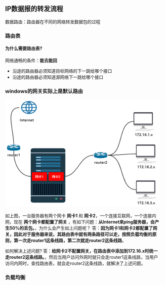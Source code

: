 ## IP数据报的转发流程
数据路由：路由器在不同的网络转发数据包的过程

### 路由表
#### 为什么需要路由表?

网络通畅的条件：**能去能回**
  * 沿途的路由器必须知道目标网络的下一跳给哪个接口
  * 沿途的路由器必须知道源网络下一跳给哪个接口

### windows的网关实际上是默认路由
![two-networkCard-packetLoss-problem](./assets/two-networkCard-packetLoss-problem.png)

如上图，一台服务器有两个网卡 **网卡1** 和 **网卡2**，一个连接互联网，一个连接内网，现在 **两个网卡都配置了网关** ，有如下问题：**从Internet来ping服务器，会产生50%的丢包。**，为什么会产生如上问题呢？
答：**因为网卡1和网卡2都配置了网关，因此对于服务器来说，其路由表中就有两条路径可以走，按照负载均衡的原则，第一次走router1这条线路，第二次就走router2这条线路**。

如何解决上述问题?
答：**给网卡2不配置网关，在路由表中添加到172.16.x时统一走router2这条线路。**，然后当用户访问外网时就只会走router1这条线路，当用户访问内网时，查找路由表，就会走router2这条线路，就解决了上述问题。

### 负载均衡

